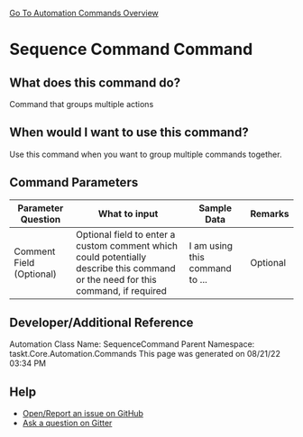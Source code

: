 <!--TITLE: Sequence Command Command -->
<!-- SUBTITLE: a command in the Misc Commands group. -->
[Go To Automation Commands Overview](/automation-commands.md)


# Sequence Command Command


## What does this command do?
Command that groups multiple actions


## When would I want to use this command?
Use this command when you want to group multiple commands together.


## Command Parameters
| Parameter Question   	| What to input  	|  Sample Data 	| Remarks  	|
| ---                    | ---               | ---           | ---       |
|Comment Field (Optional)|Optional field to enter a custom comment which could potentially describe this command or the need for this command, if required|I am using this command to ...|Optional|




## Developer/Additional Reference
Automation Class Name: SequenceCommand
Parent Namespace: taskt.Core.Automation.Commands
This page was generated on 08/21/22 03:34 PM


## Help
- [Open/Report an issue on GitHub](https://github.com/rcktrncn/taskt/issues/new)
- [Ask a question on Gitter](https://gitter.im/taskt-rpa/Lobby)
